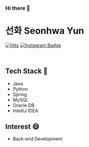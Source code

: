 ### Hi there 👋 

# 선화 Seonhwa Yun


[![Hits](https://hits.seeyoufarm.com/api/count/incr/badge.svg?url=https%3A%2F%2Fgithub.com%2FSeonhwaYUN&count_bg=%23EEC9F3&title_bg=%23EF7878&icon=&icon_color=%23E7E7E7&title=VISIT&edge_flat=false)](https://hits.seeyoufarm.com)
[![Instagram Badge](https://img.shields.io/badge/-Instagram-dd2a7b?style=flat&logo=instagram&logoColor=white&link=https://www.instagram.com/code._.jerry/)](https://www.instagram.com/code._.jerry/)

<br>

## Tech Stack 🌱
- Java
- Python
- Spring
- MySQL
- Oracle DB
- IntelliJ IDEA

## Interest 😄
- Back-end Development
